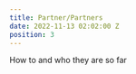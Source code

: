 ```yaml
---
title: Partner/Partners
date: 2022-11-13 02:02:00 Z
position: 3
---
```


How to and who they are so far